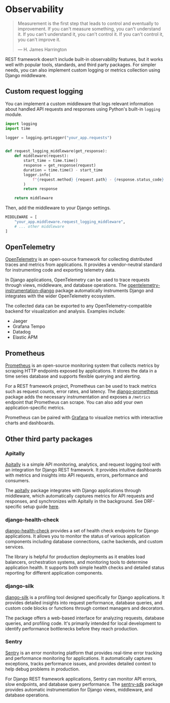 # Observability

> Measurement is the first step that leads to control and eventually to improvement. If you can't measure something, you can't understand it. If you can't understand it, you can't control it. If you can't control it, you can't improve it.
>
> &mdash; H. James Harrington

REST framework doesn’t include built-in observability features, but it works well with popular tools, standards, and third party packages. For simpler needs, you can also implement custom logging or metrics collection using Django middleware.

## Custom request logging

You can implement a custom middleware that logs relevant information about handled API requests and responses using Python's built-in `logging` module.

```python
import logging
import time

logger = logging.getLogger("your_app.requests")


def request_logging_middleware(get_response):
    def middleware(request):
        start_time = time.time()
        response = get_response(request)
        duration = time.time() - start_time
        logger.info(
            f"{request.method} {request.path} - {response.status_code} {response.reason_phrase} - {int(duration*1000)}ms"
        )
        return response

    return middleware
```

Then, add the middleware to your Django settings.

```python
MIDDLEWARE = [
    "your_app.middleware.request_logging_middleware",
    # ... other middleware
]
```

## OpenTelemetry

[OpenTelemetry](https://opentelemetry.io/) is an open-source framework for collecting distributed traces and metrics from applications. It provides a vendor-neutral standard for instrumenting code and exporting telemetry data.

In Django applications, OpenTelemetry can be used to trace requests through views, middleware, and database operations. The [opentelemetry-instrumentation-django](https://pypi.org/project/opentelemetry-instrumentation-django/) package automatically instruments Django and integrates with the wider OpenTelemetry ecosystem.

The collected data can be exported to any OpenTelemetry-compatible backend for visualization and analysis. Examples include:

- Jaeger
- Grafana Tempo
- Datadog
- Elastic APM

## Prometheus

[Prometheus](https://prometheus.io/) is an open-source monitoring system that collects metrics by scraping HTTP endpoints exposed by applications. It stores the data in a time series database and supports flexible querying and alerting.

For a REST framework project, Prometheus can be used to track metrics such as request counts, error rates, and latency. The [django-prometheus](https://pypi.org/project/django-prometheus/) package adds the necessary instrumentation and exposes a `/metrics` endpoint that Prometheus can scrape. You can also add your own application-specific metrics.

Prometheus can be paired with [Grafana](https://grafana.com/) to visualize metrics with interactive charts and dashboards.

## Other third party packages

### Apitally

[Apitally](https://apitally.io/) is a simple API monitoring, analytics, and request logging tool with an integration for Django REST framework. It provides intuitive dashboards with metrics and insights into API requests, errors, performance and consumers.

The [apitally](https://pypi.org/project/apitally/) package integrates with Django applications through middleware, which automatically captures metrics for API requests and responses, and synchronizes with Apitally in the background. See DRF-specific setup guide [here](https://docs.apitally.io/frameworks/django-rest-framework).

### django-health-check

[django-health-check](https://pypi.org/project/django-health-check/) provides a set of health check endpoints for Django applications. It allows you to monitor the status of various application components including database connections, cache backends, and custom services.

The library is helpful for production deployments as it enables load balancers, orchestration systems, and monitoring tools to determine application health. It supports both simple health checks and detailed status reporting for different application components.

### django-silk

[django-silk](https://pypi.org/project/django-silk/) is a profiling tool designed specifically for Django applications. It provides detailed insights into request performance, database queries, and custom code blocks or functions through context managers and decorators.

The package offers a web-based interface for analyzing requests, database queries, and profiling code. It's primarily intended for local development to identify performance bottlenecks before they reach production.

### Sentry

[Sentry](https://sentry.io/) is an error monitoring platform that provides real-time error tracking and performance monitoring for applications. It automatically captures exceptions, tracks performance issues, and provides detailed context to help debug problems in production.

For Django REST framework applications, Sentry can monitor API errors, slow endpoints, and database query performance. The [sentry-sdk](https://pypi.org/project/sentry-sdk/) package provides automatic instrumentation for Django views, middleware, and database operations.
